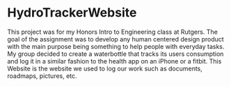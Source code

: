 # HydroTrackerWebsite
This project was for my Honors Intro to Engineering class at Rutgers. The goal of the assignment was to develop any human centered design product with the main purpose
being something to help people with everyday tasks. My group decided to create a waterbottle that tracks its users consumption and log it in a similar fashion to the
health app on an iPhone or a fitbit. This Website is the website we used to log our work such as documents, roadmaps, pictures, etc.


